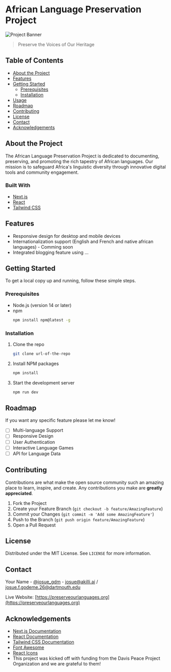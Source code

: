 # African Language Preservation Project

![Project Banner](https://via.placeholder.com/1200x300?text=African+Language+Preservation+Project)

> Preserve the Voices of Our Heritage

## Table of Contents
- [About the Project](#about-the-project)
- [Features](#features)
- [Getting Started](#getting-started)
  - [Prerequisites](#prerequisites)
  - [Installation](#installation)
- [Usage](#usage)
- [Roadmap](#roadmap)
- [Contributing](#contributing)
- [License](#license)
- [Contact](#contact)
- [Acknowledgements](#acknowledgements)

## About the Project

The African Language Preservation Project is dedicated to documenting, preserving, and promoting the rich tapestry of African languages. Our mission is to safeguard Africa's linguistic diversity through innovative digital tools and community engagement.

### Built With
- [Next.js](https://nextjs.org/)
- [React](https://reactjs.org/)
- [Tailwind CSS](https://tailwindcss.com/)

## Features

- Responsive design for desktop and mobile devices
- Internationalization support (English and French and native african languages) - Comming soon
- Integrated blogging feature using ...

## Getting Started

To get a local copy up and running, follow these simple steps.

### Prerequisites

- Node.js (version 14 or later)
- npm
  ```sh
  npm install npm@latest -g
  ```

### Installation

1. Clone the repo
   ```sh
   git clone url-of-the-repo
   ```
2. Install NPM packages
   ```sh
   npm install
   ```
3. Start the development server
   ```sh
   npm run dev
   ```


## Roadmap

<!-- See the [open issues](https://github.com/your_username/african-language-preservation/issues) for a list of proposed features (and known issues). -->
If you want any specific feature please let me know!

- [ ] Multi-language Support 
- [ ] Responsive Design
- [ ] User Authentication
- [ ] Interactive Language Games
- [ ] API for Language Data

## Contributing

Contributions are what make the open source community such an amazing place to learn, inspire, and create. Any contributions you make are **greatly appreciated**.

1. Fork the Project
2. Create your Feature Branch (`git checkout -b feature/AmazingFeature`)
3. Commit your Changes (`git commit -m 'Add some AmazingFeature'`)
4. Push to the Branch (`git push origin feature/AmazingFeature`)
5. Open a Pull Request

## License

Distributed under the MIT License. See `LICENSE` for more information.

## Contact

Your Name - [@josue_gdm](https://twitter.com/your_twitter) - josue@akilli.ai / josue.f.godeme.26@dartmouth.edu

Live Website: [https://preserveourlanguages.org](https://preserveourlanguages.org)

## Acknowledgements
- [Next.js Documentation](https://nextjs.org/docs)
- [React Documentation](https://reactjs.org/docs)
- [Tailwind CSS Documentation](https://tailwindcss.com/docs)
- [Font Awesome](https://fontawesome.com)
- [React Icons](https://react-icons.github.io/react-icons)
- This project was kicked off with funding from the Davis Peace Project Organization and we are grateful to them!